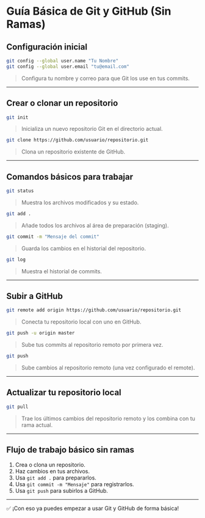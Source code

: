 # Guía Básica de Git y GitHub (Sin Ramas)

## Configuración inicial

```bash
git config --global user.name "Tu Nombre"
git config --global user.email "tu@email.com"
```

> Configura tu nombre y correo para que Git los use en tus commits.

---

## Crear o clonar un repositorio

```bash
git init
```
> Inicializa un nuevo repositorio Git en el directorio actual.

```bash
git clone https://github.com/usuario/repositorio.git
```
> Clona un repositorio existente de GitHub.

---

## Comandos básicos para trabajar

```bash
git status
```
> Muestra los archivos modificados y su estado.

```bash
git add .
```
> Añade todos los archivos al área de preparación (staging).

```bash
git commit -m "Mensaje del commit"
```
> Guarda los cambios en el historial del repositorio.

```bash
git log
```
> Muestra el historial de commits.

---

## Subir a GitHub

```bash
git remote add origin https://github.com/usuario/repositorio.git
```
> Conecta tu repositorio local con uno en GitHub.

```bash
git push -u origin master
```
> Sube tus commits al repositorio remoto por primera vez.

```bash
git push
```
> Sube cambios al repositorio remoto (una vez configurado el remote).

---

## Actualizar tu repositorio local

```bash
git pull
```
> Trae los últimos cambios del repositorio remoto y los combina con tu rama actual.

---

## Flujo de trabajo básico sin ramas

1. Crea o clona un repositorio.
2. Haz cambios en tus archivos.
3. Usa `git add .` para prepararlos.
4. Usa `git commit -m "Mensaje"` para registrarlos.
5. Usa `git push` para subirlos a GitHub.

---

✅ ¡Con eso ya puedes empezar a usar Git y GitHub de forma básica!

